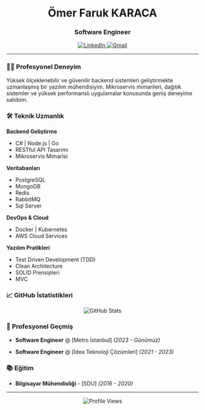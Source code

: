 <div align="center">
  <h1>Ömer Faruk KARACA</h1>
  <h3>Software Engineer</h3>
</div>

<div align="center">
  <a href="https://www.linkedin.com/in/ofkrc" target="_blank">
    <img src="https://img.shields.io/badge/LinkedIn-0077B5?style=for-the-badge&logo=linkedin&logoColor=white" alt="LinkedIn" />
  </a>
  <a href="mailto:ofkrc@outlook.com">
    <img src="https://img.shields.io/badge/Gmail-D14836?style=for-the-badge&logo=gmail&logoColor=white" alt="Gmail" />
  </a>
</div>

---

### 👨‍💻 Profesyonel Deneyim

Yüksek ölçeklenebilir ve güvenilir backend sistemleri geliştirmekte uzmanlaşmış bir yazılım mühendisiyim. Mikroservis mimarileri, dağıtık sistemler ve yüksek performanslı uygulamalar konusunda geniş deneyime sahibim.

### 🛠️ Teknik Uzmanlık

**Backend Geliştirme**
- C# | Node.js | Go
- RESTful API Tasarımı
- Mikroservis Mimarisi

**Veritabanları**
- PostgreSQL
- MongoDB
- Redis
- RabbitMQ
- Sql Server

**DevOps & Cloud**
- Docker | Kubernetes
- AWS Cloud Services

**Yazılım Pratikleri**
- Test Driven Development (TDD)
- Clean Architecture
- SOLID Prensipleri
- MVC

### 📈 GitHub İstatistikleri

<div align="center">
  <img src="https://github-readme-stats.vercel.app/api?username=ofkrc&show_icons=true&theme=github_dark&hide_border=true&count_private=true" alt="GitHub Stats" />
</div>



### 💼 Profesyonel Geçmiş

- **Software Engineer** @ [Metro İstanbul] _(2023 - Günümüz)_
  
- **Software Engineer** @ [İdea Teknoloji Çözümleri] _(2021 - 2023)_

### 📚 Eğitim

- **Bilgisayar Mühendisliği** - [SDU] _(2016 - 2020)_

---

<div align="center">
  <img src="https://komarev.com/ghpvc/?username=ofkrc&color=blue&style=flat-square&label=Profile+Views" alt="Profile Views" />
</div>
